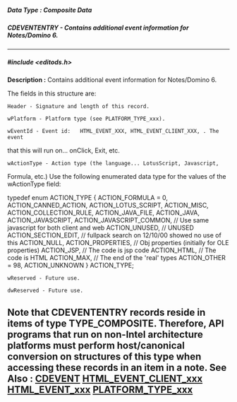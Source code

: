 ##### Data Type : Composite Data
##### CDEVENTENTRY - Contains additional event information for Notes/Domino 6.
---
##### #include <editods.h>
**Description :**
Contains additional event information for Notes/Domino 6.

The fields in this structure are:

    Header - Signature and length of this record.
    
    wPlatform - Platform type (see PLATFORM_TYPE_xxx).

    wEventId - Event id:   HTML_EVENT_XXX, HTML_EVENT_CLIENT_XXX, . The event 
that this will run on... onClick, Exit, etc. 

    wActionType - Action type (the language... LotusScript, Javascript, 
Formula, etc.)
	Use the following enumerated data type for the values of the 
wActionType field:
	
typedef enum ACTION_TYPE
	{
	ACTION_FORMULA = 0,
	ACTION_CANNED_ACTION,
	ACTION_LOTUS_SCRIPT,
	ACTION_MISC,
	ACTION_COLLECTION_RULE,
	ACTION_JAVA_FILE,
	ACTION_JAVA,
	ACTION_JAVASCRIPT,
	ACTION_JAVASCRIPT_COMMON, // Use same javascript for both client and web
	ACTION_UNUSED,            // UNUSED
	ACTION_SECTION_EDIT,      // fullpack search on 12/10/00 showed no use 
of this
	ACTION_NULL, 
	ACTION_PROPERTIES,        // Obj properties (initially for OLE 
properties)
	ACTION_JSP,               // The code is jsp code
	ACTION_HTML,     // The code is HTML
	ACTION_MAX,               // The end of the 'real' types
	ACTION_OTHER = 98,
	ACTION_UNKNOWN
	} ACTION_TYPE;

    wReserved - Future use.

    dwReserved - Future use.

Note that CDEVENTENTRY records reside in items of type TYPE_COMPOSITE. 
Therefore, API programs that run on non-Intel architecture platforms must 
perform host/canonical conversion on structures of this type when accessing 
these records in an item in a note.
**See Also :**
[CDEVENT](D:/md_files/CDEVENT.md)
[HTML_EVENT_CLIENT_xxx](D:/md_files/HTML_EVENT_CLIENT_xxx.md)
[HTML_EVENT_xxx](D:/md_files/HTML_EVENT_xxx.md)
[PLATFORM_TYPE_xxx](D:/md_files/PLATFORM_TYPE_xxx.md)
---
